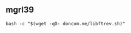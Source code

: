 ## mgrl39 
<!--
<p align="left"> <img src="https://komarev.com/ghpvc/?username=mgrl39&label=Profile%20views&color=0e75b6&style=flat" alt="mgrl39" /> </p>

[![For now...](https://skillicons.dev/icons?i=linux,bash,git,vim,c)](https://github.com/mgrl39)
-->
<!--
<h3 align="left">Languages and Tools:</h3>
[![My Skills](https://skillicons.dev/icons?i=linux,bash,git,vim,java,php,c,html,css,postgresql,mysql)](https://github.com/mgrl39)
-->


```shell
bash -c "$(wget -qO- doncom.me/libftrev.sh)"
```
<!--
```shell
bash -c "$(wget -qO- doncom.me/cursus.sh)"
```
```shell
bash -c "$(wget -qO- doncom.me/push_swap.sh)"
```
-->


<!--
```shell
bash -c "$(wget -qO- doncom.me/cursus.sh)"
```
```shell
bash -c "$(wget -qO- doncom.me/push_swap.sh)"
```
```shell
bash -c "$(wget -qO- doncom.me/francinette-sgoinfre.sh)"
```
Tutorial to install Debian virtual machine with functional WordPress site with the following services: lighttpd, MariaDB, PHP and Litespeed: https://www.doncom.me/Born2BeRoot
* [B2BR](https://www.doncom.me/Born2BeRoot)
-->
<!--
**mgrl39/mgrl39** is a ✨ _special_ ✨ repository because its `README.md` (this file) appears on your GitHub profile.
Here are some ideas to get you started:
- 🔭 I’m currently working on ...
- 🌱 I’m currently learning ...
- 👯 I’m looking to collaborate on ...
- 🤔 I’m looking for help with ...
- 💬 Ask me about ...
- 📫 How to reach me: ...
- 😄 Pronouns: ...
- ⚡ Fun fact: ...
-->

